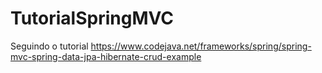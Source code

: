 # TutorialSpringMVC
Seguindo o tutorial https://www.codejava.net/frameworks/spring/spring-mvc-spring-data-jpa-hibernate-crud-example
